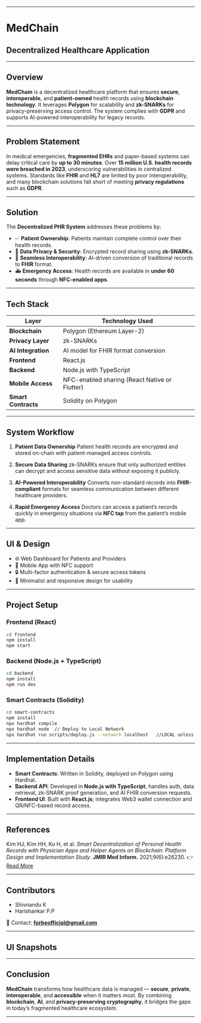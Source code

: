 

---

# **MedChain**

## **Decentralized Healthcare Application**

---

## **Overview**

**MedChain** is a decentralized healthcare platform that ensures **secure**, **interoperable**, and **patient-owned** health records using **blockchain technology**. It leverages **Polygon** for scalability and **zk-SNARKs** for privacy-preserving access control. The system complies with **GDPR** and supports AI-powered interoperability for legacy records.

---

## **Problem Statement**

In medical emergencies, **fragmented EHRs** and paper-based systems can delay critical care by **up to 30 minutes**. Over **15 million U.S. health records were breached in 2023**, underscoring vulnerabilities in centralized systems. Standards like **FHIR** and **HL7** are limited by poor interoperability, and many blockchain solutions fall short of meeting **privacy regulations** such as **GDPR**.

---

## **Solution**

The **Decentralized PHR System** addresses these problems by:

* ✅ **Patient Ownership**: Patients maintain complete control over their health records.
* 🔐 **Data Privacy & Security**: Encrypted record sharing using **zk-SNARKs**.
* 🔄 **Seamless Interoperability**: AI-driven conversion of traditional records to **FHIR** format.
* 🚑 **Emergency Access**: Health records are available in **under 60 seconds** through **NFC-enabled apps**.

---

## **Tech Stack**

| Layer               | Technology Used                               |
| ------------------- | --------------------------------------------- |
| **Blockchain**      | Polygon (Ethereum Layer-2)                    |
| **Privacy Layer**   | zk-SNARKs                                     |
| **AI Integration**  | AI model for FHIR format conversion           |
| **Frontend**        | React.js                                      |
| **Backend**         | Node.js with TypeScript                       |
| **Mobile Access**   | NFC-enabled sharing (React Native or Flutter) |
| **Smart Contracts** | Solidity on Polygon                           |

---

## **System Workflow**

1. **Patient Data Ownership**
   Patient health records are encrypted and stored on-chain with patient-managed access controls.

2. **Secure Data Sharing**
   zk-SNARKs ensure that only authorized entities can decrypt and access sensitive data without exposing it publicly.

3. **AI-Powered Interoperability**
   Converts non-standard records into **FHIR-compliant** formats for seamless communication between different healthcare providers.

4. **Rapid Emergency Access**
   Doctors can access a patient’s records quickly in emergency situations via **NFC tap** from the patient’s mobile app.

---

## **UI & Design**

* 🌐 Web Dashboard for Patients and Providers
* 📱 Mobile App with NFC support
* 🔒 Multi-factor authentication & secure access tokens
* 🎨 Minimalist and responsive design for usability

---

## **Project Setup**

### Frontend (React)

```bash
cd frontend
npm install
npm start
```

### Backend (Node.js + TypeScript)

```bash
cd backend
npm install
npm run dev
```

### Smart Contracts (Solidity)

```bash
cd smart-contracts
npm install
npx hardhat compile
npx hardhat node  // Deploy to Local Network
npx hardhat run scripts/deploy.js --network localhost   //LOCAL unless connected with frontend 

```

---

## **Implementation Details**

* **Smart Contracts**: Written in Solidity, deployed on Polygon using Hardhat.
* **Backend API**: Developed in **Node.js with TypeScript**, handles auth, data retrieval, zk-SNARK proof generation, and AI FHIR conversion requests.
* **Frontend UI**: Built with **React.js**; integrates Web3 wallet connection and QR/NFC-based record access.

---

## **References**

Kim HJ, Kim HH, Ku H, et al. *Smart Decentralization of Personal Health Records with Physician Apps and Helper Agents on Blockchain: Platform Design and Implementation Study*.
**JMIR Med Inform.** 2021;9(6)\:e26230.
👉 [Read More](https://pmc.ncbi.nlm.nih.gov/articles/PMC8218219/)

---

## **Contributors**

* Shivnandu K
* Harishankar P.P

📧 Contact: **[forbeofficial@gmail.com](mailto:forbeofficial@gmail.com)**

---

## **UI Snapshots**



---

## **Conclusion**

**MedChain** transforms how healthcare data is managed — **secure**, **private**, **interoperable**, and **accessible** when it matters most. By combining **blockchain**, **AI**, and **privacy-preserving cryptography**, it bridges the gaps in today’s fragmented healthcare ecosystem.

---
